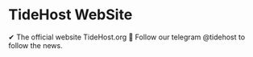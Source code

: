 # TideHost WebSite 

✔ The official website TideHost.org
📰 Follow our telegram @tidehost to follow the news.
